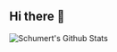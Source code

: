 ## Hi there 👋


<img align = "left" alt="Schumert's Github Stats" src = "github-readme-stats-gamma-vert-83.vercel.app/api?username=Schumert&show_icons=true&hide_border=true"/>
<!--
Here are some ideas to get you started:

- 🔭 I’m currently working on ...
- 🌱 I’m currently learning ...
- 👯 I’m looking to collaborate on ...
- 🤔 I’m looking for help with ...
- 💬 Ask me about ...
- 📫 How to reach me: ...
- 😄 Pronouns: ...
- ⚡ Fun fact: ...
-->
